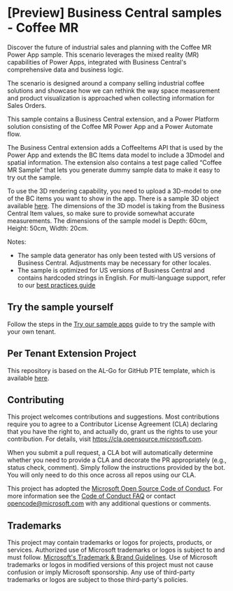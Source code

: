 # [Preview] Business Central samples - Coffee MR
Discover the future of industrial sales and planning with the Coffee MR Power App sample. This scenario leverages the mixed reality (MR) capabilities of Power Apps, integrated with Business Central's comprehensive data and business logic. 

The scenario is designed around a company selling industrial coffee solutions and showcase how we can rethink the way space measurement and product visualization is approached when collecting information for Sales Orders.

This sample contains a Business Central extension, and a Power Platform solution consisting of the Coffee MR Power App and a Power Automate flow. 

The Business Central extension adds a CoffeeItems API that is used by the Power App and extends the BC Items data model to include a 3Dmodel and spatial information.
The extension also contains a test page called “Coffee MR Sample” that lets you generate dummy sample data to make it easy to try out the sample. 

To use the 3D rendering capability, you need to upload a 3D-model to one of the BC items you want to show in the app. There is a sample 3D object available [here](https://github.com/andersgMSFT/Coffee-MR/tree/main/Sample%20Data). The dimensions of the 3D model is taking from the Business Central Item values, so make sure to provide somewhat accurate measurements. The dimensions of the sample model is Depth: 60cm, Height: 50cm, Width: 20cm.

Notes: 
-	The sample data generator has only been tested with US versions of Business Central. Adjustments may be necessary for other locales.
-	The sample is optimized for US versions of Business Central and contains hardcoded strings in English. For multi-language support, refer to our [best practices guide](https://learn.microsoft.com/en-us/dynamics365/business-central/dev-itpro/powerplatform/power-apps-best-practices#set-up-multi-language-support-with-business-central)


## Try the sample yourself

Follow the steps in the [Try our sample apps](https://github.com/microsoft/AL-Go/blob/PPPreview/Scenarios/TryPowerPlatformSamples.md) guide to try the sample with your own tenant.

## Per Tenant Extension Project

This repository is based on the AL-Go for GitHub PTE template, which is available [here](https://github.com/microsoft/AL-Go-PTE).

## Contributing

This project welcomes contributions and suggestions.  Most contributions require you to agree to a Contributor License Agreement (CLA) declaring that you have the right to, and actually do, grant us the rights to use your contribution. For details, visit https://cla.opensource.microsoft.com.

When you submit a pull request, a CLA bot will automatically determine whether you need to provide a CLA and decorate the PR appropriately (e.g., status check, comment). Simply follow the instructions provided by the bot. You will only need to do this once across all repos using our CLA.

This project has adopted the [Microsoft Open Source Code of Conduct](https://opensource.microsoft.com/codeofconduct/).
For more information see the [Code of Conduct FAQ](https://opensource.microsoft.com/codeofconduct/faq/) or contact [opencode@microsoft.com](mailto:opencode@microsoft.com) with any additional questions or comments.

## Trademarks

This project may contain trademarks or logos for projects, products, or services. Authorized use of Microsoft trademarks or logos is subject to and must follow.
[Microsoft's Trademark & Brand Guidelines](https://www.microsoft.com/en-us/legal/intellectualproperty/trademarks/usage/general).
Use of Microsoft trademarks or logos in modified versions of this project must not cause confusion or imply Microsoft sponsorship.
Any use of third-party trademarks or logos are subject to those third-party's policies.
